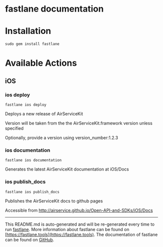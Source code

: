 fastlane documentation
================
# Installation
```
sudo gem install fastlane
```
# Available Actions
## iOS
### ios deploy
```
fastlane ios deploy
```
Deploys a new release of AirServiceKit

Version will be taken from the the AirServiceKit.framework version unless specified

Optionally, provide a version using version_number:1.2.3
### ios documentation
```
fastlane ios documentation
```
Generates the latest AirServiceKit documentation at iOS/Docs
### ios publish_docs
```
fastlane ios publish_docs
```
Publishes the AirServiceKit docs to github pages

Accessible from http://airservice.github.io/Open-API-and-SDKs/iOS/Docs

----

This README.md is auto-generated and will be re-generated every time to run [fastlane](https://fastlane.tools).
More information about fastlane can be found on [https://fastlane.tools](https://fastlane.tools).
The documentation of fastlane can be found on [GitHub](https://github.com/fastlane/fastlane/tree/master/fastlane).